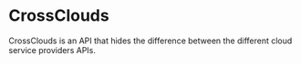 # CrossClouds

CrossClouds is an API that hides the difference between the different cloud service providers APIs.
